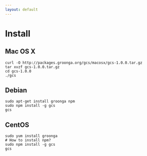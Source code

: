 ```yaml
---
layout: default
---
```


# Install

## Mac OS X

    curl -O http://packages.groonga.org/gcs/macosx/gcs-1.0.0.tar.gz
    tar xvzf gcs-1.0.0.tar.gz
    cd gcs-1.0.0
    ./gcs

## Debian

    sudo apt-get install groonga npm
    sudo npm install -g gcs
    gcs

## CentOS

    sudo yum install groonga
    # How to install npm?
    sudo npm install -g gcs
    gcs
